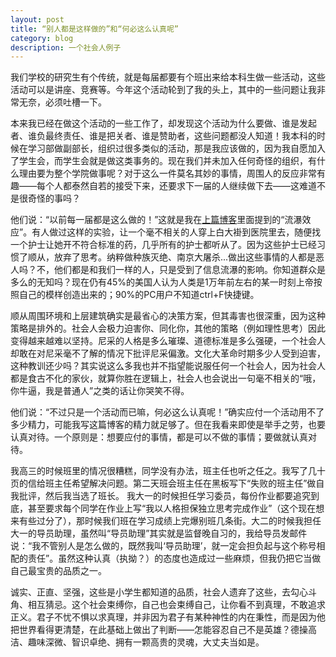 ```yaml
---
layout: post
title: “别人都是这样做的”和“何必这么认真呢”
category: blog
description: 一个社会人例子
---
```


我们学校的研究生有个传统，就是每届都要有个班出来给本科生做一些活动，这些活动可以是讲座、竞赛等。今年这个活动轮到了我的头上，其中的一些问题让我非常无奈，必须吐槽一下。

本来我已经在做这个活动的一些工作了，却发现这个活动为什么要做、谁是发起者、谁负最终责任、谁是把关者、谁是赞助者，这些问题都没人知道！我本科的时候在学习部做副部长，组织过很多类似的活动，那是我应该做的，因为我自愿加入了学生会，而学生会就是做这类事务的。现在我们并未加入任何奇怪的组织，有什么理由要为整个学院做事呢？对于这么一件莫名其妙的事情，周围人的反应非常有趣——每个人都泰然自若的接受下来，还要求下一届的人继续做下去——这难道不是很奇怪的事吗？

他们说：“以前每一届都是这么做的！”这就是我在[上篇博客](http://runninghack.github.com/social-man-and-elite/)里面提到的“流瀑效应”。有人做过这样的实验，让一个毫不相关的人穿上白大褂到医院里去，随便找一个护士让她开不符合标准的药，几乎所有的护士都听从了。因为这些护士已经习惯了顺从，放弃了思考。纳粹做种族灭绝、南京大屠杀...做出这些事情的人都是恶人吗？不，他们都是和我们一样的人，只是受到了信息流瀑的影响。你知道群众是多么的无知吗？现在仍有45%的美国人认为人类是1万年前左右的某一时刻上帝按照自己的模样创造出来的；90%的PC用户不知道ctrl+F快捷键。

顺从周围环境和上层建筑确实是最省心的决策方案，但其毒害也很深重，因为这种策略是排外的。社会人会极力迫害你、同化你，其他的策略（例如理性思考）因此变得越来越难以坚持。尼采的人格是多么璀璨、道德标准是多么强硬，一个社会人却敢在对尼采毫不了解的情况下批评尼采偏激。文化大革命时期多少人受到迫害，这种教训还少吗？其实说这么多我也并不指望能说服任何一个社会人，因为社会人都是食古不化的家伙，就算你胜在逻辑上，社会人也会说出一句毫不相关的“哦，你牛逼，我是普通人”之类的话让你哭笑不得。

他们说：“不过只是一个活动而已嘛，何必这么认真呢！”确实应付一个活动用不了多少精力，可能我写这篇博客的精力就足够了。但在我看来即使是举手之劳，也要认真对待。一个原则是：想要应付的事情，都是可以不做的事情；要做就认真对待。

我高三的时候班里的情况很糟糕，同学没有办法，班主任也听之任之。我写了几十页的信给班主任希望解决问题。第二天班会班主任在黑板写下“失败的班主任”做自我批评，然后我当选了班长。 我大一的时候担任学习委员，每份作业都要追究到底，甚至要求每个同学在作业上写“我以人格担保独立思考完成作业”（这个现在想来有些过分了），那时候我们班在学习成绩上完爆别班几条街。大二的时候我担任大一的导员助理，虽然叫“导员助理”其实就是监督晚自习的，我给导员发邮件说：“我不管别人是怎么做的，既然我叫‘导员助理’，就一定会担负起与这个称号相配的责任”。虽然这种认真（执拗？）的态度也造成过一些麻烦，但我仍把它当做自己最宝贵的品质之一。

诚实、正直、坚强，这些是小学生都知道的品质，社会人遗弃了这些，去勾心斗角、相互猜忌。这个社会束缚你，自己也会束缚自己，让你看不到真理，不敢追求正义。君子不忧不惧以求真理，并非因为君子有某种神性的内在秉性，而是因为他把世界看得更清楚，在此基础上做出了判断——怎能容忍自己不是英雄？德操高洁、趣味深微、智识卓绝、拥有一颗高贵的灵魂，大丈夫当如是。